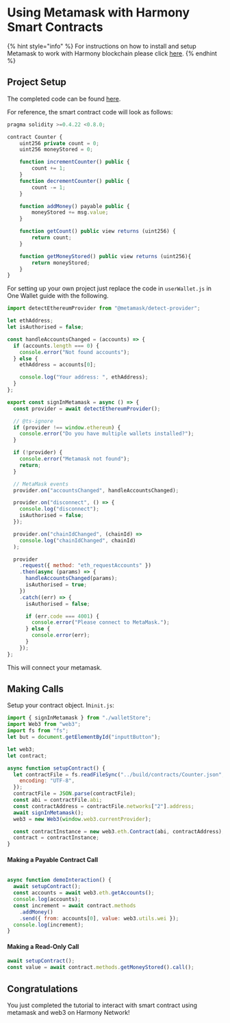 # Using Metamask with Harmony Smart Contracts

{% hint style="info" %}
For instructions on how to install and setup Metamask to work with Harmony blockchain please click [here](../../../../general/ecosystem/wallets/browser-extensions-wallets/metamask-wallet/).
{% endhint %}

## Project Setup

The completed code can be found [here](https://github.com/rachit2501/Smart-Contract-Demo/tree/master/MetaMask).

For reference, the smart contract code will look as follows:

```javascript
pragma solidity >=0.4.22 <0.8.0;

contract Counter {
    uint256 private count = 0;
    uint256 moneyStored = 0;

    function incrementCounter() public {
        count += 1;
    }
    function decrementCounter() public {
        count -= 1;
    }

    function addMoney() payable public {
        moneyStored += msg.value;
    }

    function getCount() public view returns (uint256) {
        return count;
    }

    function getMoneyStored() public view returns (uint256){
        return moneyStored;
    }
}
```

For setting up your own project just replace the code in `userWallet.js` in One Wallet guide with the following.

```javascript
import detectEthereumProvider from "@metamask/detect-provider";

let ethAddress;
let isAuthorised = false;

const handleAccountsChanged = (accounts) => {
  if (accounts.length === 0) {
    console.error("Not found accounts");
  } else {
    ethAddress = accounts[0];

    console.log("Your address: ", ethAddress);
  }
};

export const signInMetamask = async () => {
  const provider = await detectEthereumProvider();

  // @ts-ignore
  if (provider !== window.ethereum) {
    console.error("Do you have multiple wallets installed?");
  }

  if (!provider) {
    console.error("Metamask not found");
    return;
  }

  // MetaMask events
  provider.on("accountsChanged", handleAccountsChanged);

  provider.on("disconnect", () => {
    console.log("disconnect");
    isAuthorised = false;
  });

  provider.on("chainIdChanged", (chainId) =>
    console.log("chainIdChanged", chainId)
  );

  provider
    .request({ method: "eth_requestAccounts" })
    .then(async (params) => {
      handleAccountsChanged(params);
      isAuthorised = true;
    })
    .catch((err) => {
      isAuthorised = false;

      if (err.code === 4001) {
        console.error("Please connect to MetaMask.");
      } else {
        console.error(err);
      }
    });
};

```

This will connect your metamask.

## Making Calls

Setup your contract object. In`init.js`:

```javascript
import { signInMetamask } from "./walletStore";
import Web3 from "web3";
import fs from "fs";
let but = document.getElementById("inputtButton");

let web3;
let contract;

async function setupContract() {
  let contractFile = fs.readFileSync("../build/contracts/Counter.json", {
    encoding: "UTF-8",
  });
  contractFile = JSON.parse(contractFile);
  const abi = contractFile.abi;
  const contractAddress = contractFile.networks["2"].address;
  await signInMetamask();
  web3 = new Web3(window.web3.currentProvider);

  const contractInstance = new web3.eth.Contract(abi, contractAddress);
  contract = contractInstance;
}

```

#### Making a Payable Contract Call

```javascript

async function demoInteraction() {
  await setupContract();
  const accounts = await web3.eth.getAccounts();
  console.log(accounts);
  const increment = await contract.methods
    .addMoney()
    .send({ from: accounts[0], value: web3.utils.wei });
  console.log(increment);
}
```

#### Making a Read-Only Call

```javascript
await setupContract();
const value = await contract.methods.getMoneyStored().call();
```

## Congratulations

You just completed the tutorial to interact with smart contract using metamask and web3 on Harmony Network!
